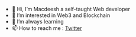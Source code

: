 - 👋 Hi, I’m Macdeesh a self-taught Web developer
- 👀 I’m interested in Web3 and Blockchain
- 🌱 I’m always learning
- 📫 How to reach me : <a href="https://twitter.com/Macdiish" rel="nofollow">Twitter</a>

<!---
macdeesh/macdeesh is a ✨ special ✨ repository because its `README.md` (this file) appears on your GitHub profile.
You can click the Preview link to take a look at your changes.
--->
